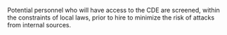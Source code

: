 Potential personnel who will have access to the CDE are screened, within the constraints of local laws, prior to hire to minimize the risk of attacks from internal sources.